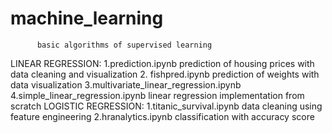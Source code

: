 # machine_learning
          basic algorithms of supervised learning
LINEAR REGRESSION:
    1.prediction.ipynb
      prediction of housing prices with data cleaning and visualization
    2. fishpred.ipynb
      prediction of weights with data visualization
    3.multivariate_linear_regression.ipynb
    4.simple_linear_regression.ipynb
      linear regression implementation from scratch
LOGISTIC REGRESSION:
    1.titanic_survival.ipynb
      data cleaning using feature engineering
    2.hranalytics.ipynb
      classification with accuracy score
